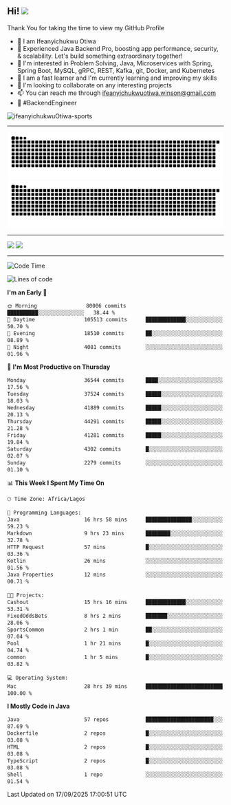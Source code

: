 <!-- BLOG-POST-LIST:START --><!-- BLOG-POST-LIST:END -->

## Hi! <img src="https://media.giphy.com/media/hvRJCLFzcasrR4ia7z/giphy.gif" width="4%"> 

Thank You for taking the time to view my GitHub Profile

- 👋 I am Ifeanyichukwu Otiwa
- 🚀 Experienced Java Backend Pro, boosting app performance, security, & scalability. Let's build something extraordinary together!
- 👀 I'm interested in Problem Solving, Java, Microservices with Spring, Spring Boot, MySQL, gRPC, REST, Kafka, git, Docker, and Kubernetes
- 🌱 I am a fast learner and I'm currently learning and improving my skills
- 💞️ I'm looking to collaborate on any interesting projects
- 📫 You can reach me through ifeanyichukwuotiwa.winson@gmail.com
- 🚀 #BackendEngineer

<p align="left" marginTop="10px"> <img src="https://komarev.com/ghpvc/?username=ifeanyichukwuOtiwa-sports&label=Profile%20views&color=0e75b6&style=for-the-badge" alt="ifeanyichukwuOtiwa-sports" /> </p>

***

<!--🐍📈SNAKEGRAPH / 🌐WEBSITE: https://github.com/Platane/snk -->
![github contribution grid snake animation](https://raw.githubusercontent.com/ifeanyichukwuOtiwa-sports/ifeanyichukwuOtiwa-sports/output/github-contribution-grid-snake-dark.svg#gh-dark-mode-only)![github contribution grid snake animation](https://raw.githubusercontent.com/ifeanyichukwuOtiwa-sports/ifeanyichukwuOtiwa-sports/output/github-contribution-grid-snake.svg#gh-light-mode-only)

***

<p float="left">
  <img float="left" src="https://github-readme-stats.vercel.app/api?username=ifeanyichukwuOtiwa-sports&count_private=true&include_all_commits=true&theme=react&show_icons=true" />
  <img float="right" src="https://github-readme-stats.vercel.app/api/top-langs/?username=ifeanyichukwuOtiwa-sports&layout=compact&show_icons=true&theme=react" /> 
</p>

***



<!--START_SECTION:waka-->
![Code Time](http://img.shields.io/badge/Code%20Time-4%2C224%20hrs%2021%20mins-blue)

![Lines of code](https://img.shields.io/badge/From%20Hello%20World%20I%27ve%20Written-59.7%20million%20lines%20of%20code-blue)

**I'm an Early 🐤** 

```text
🌞 Morning                80006 commits       ██████████░░░░░░░░░░░░░░░   38.44 % 
🌆 Daytime                105513 commits      █████████████░░░░░░░░░░░░   50.70 % 
🌃 Evening                18510 commits       ██░░░░░░░░░░░░░░░░░░░░░░░   08.89 % 
🌙 Night                  4081 commits        ░░░░░░░░░░░░░░░░░░░░░░░░░   01.96 % 
```
📅 **I'm Most Productive on Thursday** 

```text
Monday                   36544 commits       ████░░░░░░░░░░░░░░░░░░░░░   17.56 % 
Tuesday                  37524 commits       █████░░░░░░░░░░░░░░░░░░░░   18.03 % 
Wednesday                41889 commits       █████░░░░░░░░░░░░░░░░░░░░   20.13 % 
Thursday                 44291 commits       █████░░░░░░░░░░░░░░░░░░░░   21.28 % 
Friday                   41281 commits       █████░░░░░░░░░░░░░░░░░░░░   19.84 % 
Saturday                 4302 commits        █░░░░░░░░░░░░░░░░░░░░░░░░   02.07 % 
Sunday                   2279 commits        ░░░░░░░░░░░░░░░░░░░░░░░░░   01.10 % 
```


📊 **This Week I Spent My Time On** 

```text
🕑︎ Time Zone: Africa/Lagos

💬 Programming Languages: 
Java                     16 hrs 58 mins      ███████████████░░░░░░░░░░   59.23 % 
Markdown                 9 hrs 23 mins       ████████░░░░░░░░░░░░░░░░░   32.78 % 
HTTP Request             57 mins             █░░░░░░░░░░░░░░░░░░░░░░░░   03.36 % 
Kotlin                   26 mins             ░░░░░░░░░░░░░░░░░░░░░░░░░   01.56 % 
Java Properties          12 mins             ░░░░░░░░░░░░░░░░░░░░░░░░░   00.71 % 

🐱‍💻 Projects: 
Cashout                  15 hrs 16 mins      █████████████░░░░░░░░░░░░   53.31 % 
FixedOddsBets            8 hrs 2 mins        ███████░░░░░░░░░░░░░░░░░░   28.06 % 
SportsCommon             2 hrs 1 min         ██░░░░░░░░░░░░░░░░░░░░░░░   07.04 % 
Pool                     1 hr 21 mins        █░░░░░░░░░░░░░░░░░░░░░░░░   04.74 % 
common                   1 hr 5 mins         █░░░░░░░░░░░░░░░░░░░░░░░░   03.82 % 

💻 Operating System: 
Mac                      28 hrs 39 mins      █████████████████████████   100.00 % 
```

**I Mostly Code in Java** 

```text
Java                     57 repos            ██████████████████████░░░   87.69 % 
Dockerfile               2 repos             █░░░░░░░░░░░░░░░░░░░░░░░░   03.08 % 
HTML                     2 repos             █░░░░░░░░░░░░░░░░░░░░░░░░   03.08 % 
TypeScript               2 repos             █░░░░░░░░░░░░░░░░░░░░░░░░   03.08 % 
Shell                    1 repo              ░░░░░░░░░░░░░░░░░░░░░░░░░   01.54 % 
```




 Last Updated on 17/09/2025 17:00:51 UTC
<!--END_SECTION:waka-->

<!--
<p align="center">
![trophy](https://github-profile-trophy.vercel.app/?username=ifeanyichukwuOtiwa-sports&theme=onedark) (https://github.com/ryo-ma/github-profile-trophy)
</p>
-->

<!---
ifeanyi-otiwa/ifeanyi-otiwa is a ✨ special ✨ repository because its `README.md` (this file) appears on your GitHub profile.
You can click the Preview link to take a look at your changes.
--->
